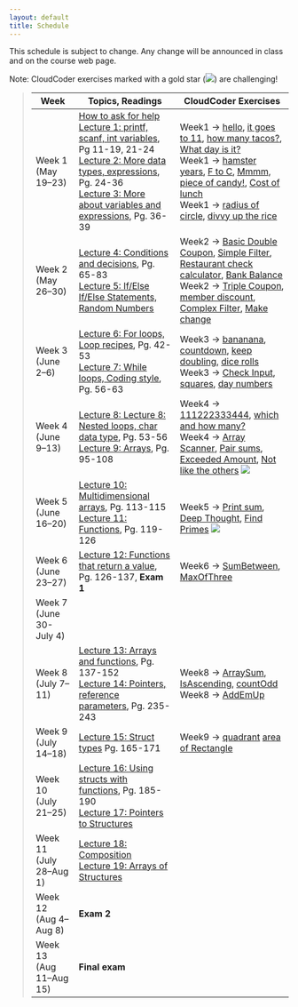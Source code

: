 ```yaml
---
layout: default
title: Schedule
---
```


This schedule is subject to change.  Any change will be announced in class and on the course web page.

Note: CloudCoder exercises marked with a gold star (<img src="{{site.url}}/images/goldstar-tiny.png" />) are challenging!

> Week | Topics, Readings | CloudCoder Exercises
> ---- | ---------------- | --------------------
> Week 1 (May 19&ndash;23) | [How to ask for help](http://faculty.ycp.edu/~dhovemey/askingForHelp.html) <br> [Lecture 1: printf, scanf, int variables](lectures/lecture01.html), Pg 11-19, 21-24 <br> [Lecture 2: More data types, expressions](lectures/lecture02.html), Pg. 24-36 <br> [Lecture 3: More about variables and expressions](lectures/lecture03.html), Pg. 36-39 | Week1 &rarr; [hello](https://cs.ycp.edu/cloudcoder/#exercise?c=7,p=141), [it goes to 11](https://cs.ycp.edu/cloudcoder/#exercise?c=7,p=142), [how many tacos?](https://cs.ycp.edu/cloudcoder/#exercise?c=7,p=143), [What day is it?](https://cs.ycp.edu/cloudcoder/#exercise?c=7,p=144) <br> Week1 &rarr; [hamster years](https://cs.ycp.edu/cloudcoder/#exercise?c=7,p=145), [F to C](https://cs.ycp.edu/cloudcoder/#exercise?c=7,p=146), [Mmmm, piece of candy!](https://cs.ycp.edu/cloudcoder/#exercise?c=7,p=147), [Cost of lunch](https://cs.ycp.edu/cloudcoder/#exercise?c=7,p=148) <br> Week1 → [radius of circle](https://cs.ycp.edu/cloudcoder/#exercise?c=7,p=149), [divvy up the rice](https://cs.ycp.edu/cloudcoder/#exercise?c=7,p=150)
> Week 2 (May 26&ndash;30) | [Lecture 4: Conditions and decisions](lectures/lecture04.html), Pg. 65-83 <br> [Lecture 5: If/Else If/Else Statements, Random Numbers](lectures/lecture05.html) | Week2 → [Basic Double Coupon](https://cs.ycp.edu/cloudcoder/#exercise?c=7,p=151), [Simple Filter](https://cs.ycp.edu/cloudcoder/#exercise?c=7,p=152), [Restaurant check calculator](https://cs.ycp.edu/cloudcoder/#exercise?c=7,p=154), [Bank Balance](https://cs.ycp.edu/cloudcoder/#exercise?c=7,p=153) <br> Week2 &rarr; [Triple Coupon](https://cs.ycp.edu/cloudcoder/#exercise?c=7,p=155), [member discount](https://cs.ycp.edu/cloudcoder/#exercise?c=7,p=156), [Complex Filter](https://cs.ycp.edu/cloudcoder/#exercise?c=7,p=157), [Make change](https://cs.ycp.edu/cloudcoder/#exercise?c=7,p=188)
> Week 3 (June 2&ndash;6) | [Lecture 6: For loops, Loop recipes](lectures/lecture06.html), Pg. 42-53 <br> [Lecture 7: While loops, Coding style](lectures/lecture07.html), Pg. 56-63 | Week3 &rarr; [bananana](https://cs.ycp.edu/cloudcoder/#exercise?c=7,p=158), [countdown](https://cs.ycp.edu/cloudcoder/#exercise?c=7,p=159), [keep doubling](https://cs.ycp.edu/cloudcoder/#exercise?c=7,p=160), [dice rolls](https://cs.ycp.edu/cloudcoder/#exercise?c=7,p=189) <br> Week3 &rarr; [Check Input](https://cs.ycp.edu/cloudcoder/#exercise?c=7,p=161), [squares](https://cs.ycp.edu/cloudcoder/#exercise?c=7,p=162), [day numbers](https://cs.ycp.edu/cloudcoder/#exercise?c=7,p=163)
> Week 4 (June 9&ndash;13) | [Lecture 8: Lecture 8: Nested loops, char data type](lectures/lecture08.html), Pg. 53-56 <br> [Lecture 9: Arrays](lectures/lecture09.html), Pg. 95-108 | Week4 &rarr; [111222333444](https://cs.ycp.edu/cloudcoder/#exercise?c=7,p=164), [which and how many?](https://cs.ycp.edu/cloudcoder/#exercise?c=7,p=165) <br> Week4 &rarr; [Array Scanner](https://cs.ycp.edu/cloudcoder/#exercise?c=7,p=166), [Pair sums](https://cs.ycp.edu/cloudcoder/#exercise?c=7,p=167), [Exceeded Amount](https://cs.ycp.edu/cloudcoder/#exercise?c=7,p=168), [Not like the others](https://cs.ycp.edu/cloudcoder/#exercise?c=7,p=169) <img src="{{site.url}}/images/goldstar-tiny.png" />
> Week 5 (June 16&ndash;20) |   [Lecture 10: Multidimensional arrays](lectures/lecture10.html), Pg. 113-115 <br> [Lecture 11: Functions](lectures/lecture11.html), Pg. 119-126 | <br> Week5 &rarr; [Print sum](https://cs.ycp.edu/cloudcoder/#exercise?c=7,p=170), [Deep Thought](https://cs.ycp.edu/cloudcoder/#exercise?c=7,p=171), [Find Primes](https://cs.ycp.edu/cloudcoder/#exercise?c=7,p=172) <img src="{{site.url}}/images/goldstar-tiny.png" />
> Week 6 (June 23&ndash;27) |  [Lecture 12: Functions that return a value](lectures/lecture12.html), Pg. 126-137, **Exam 1** | Week6 &rarr; [SumBetween](https://cs.ycp.edu/cloudcoder/#exercise?c=7,p=176), [MaxOfThree](https://cs.ycp.edu/cloudcoder/#exercise?c=7,p=177)
> Week 7 (June 30-July 4) | |
> Week 8 (July 7&ndash;11) | [Lecture 13: Arrays and functions](lectures/lecture13.html), Pg. 137-152 <br> [Lecture 14: Pointers, reference parameters](lectures/lecture14.html), Pg. 235-243 | Week8 &rarr; [ArraySum](https://cs.ycp.edu/cloudcoder/#exercise?c=7,p=173), [IsAscending](https://cs.ycp.edu/cloudcoder/#exercise?c=7,p=175), [countOdd](https://cs.ycp.edu/cloudcoder/#exercise?c=7,p=174) <br> Week8 &rarr; [AddEmUp](https://cs.ycp.edu/cloudcoder/#exercise?c=7,p=178)
> Week 9 (July 14&ndash;18) |  [Lecture 15: Struct types](lectures/lecture15.html) Pg. 165-171 | Week9 &rarr; [quadrant](https://cs.ycp.edu/cloudcoder/#exercise?c=7,p=198) [area of Rectangle](https://cs.ycp.edu/cloudcoder/#exercise?c=7,p=179)
> Week 10 (July 21&ndash;25) | [Lecture 16: Using structs with functions](lectures/lecture16.html), Pg. 185-190 <br> [Lecture 17: Pointers to Structures](lectures/lecture17.html)  |
> Week 11 (July 28&ndash;Aug 1) | [Lecture 18: Composition](lectures/lecture18.html) <br> [Lecture 19: Arrays of Structures](lectures/lecture19.html) |
> Week 12 (Aug 4&ndash;Aug 8) | **Exam 2** |
> Week 13 (Aug 11&ndash;Aug 15) | **Final exam** |

<!-- vim:set wrap: ­-->
<!-- vim:set linebreak: -->
<!-- vim:set nolist: -->
